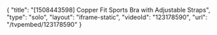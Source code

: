 {
    "title": "[1508443598] Copper Fit Sports Bra with Adjustable Straps",
    "type": "solo",
    "layout": "iframe-static",
    "videoId": "123178590",
    "url": "\/tvpembed\/123178590"
}
